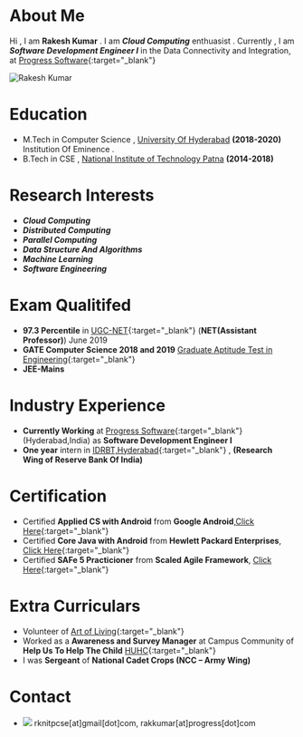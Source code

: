 # About Me
Hi , I am **Rakesh Kumar** . I am _**Cloud Computing**_ enthuasist . Currently , I am  _**Software Development Engineer I**_ in the Data Connectivity and Integration, at [Progress Software](https://www.progress.com/){:target="_blank"} 

![Rakesh Kumar](https://github.com/rknitpcse/rknitpcse.github.io/blob/master/ProfilePic.jpg?raw=true)

# Education
* M.Tech in Computer Science , [University Of Hyderabad](https://uohyd.ac.in) **(2018-2020)** Institution Of Eminence .
* B.Tech in CSE , [National Institute of Technology Patna](http://www.nitp.ac.in/php/home.php) **(2014-2018)**


# Research Interests
* _**Cloud Computing**_
* _**Distributed Computing**_
* _**Parallel Computing**_
* _**Data Structure And Algorithms**_
* _**Machine Learning**_
* _**Software Engineering**_

# Exam Qualitifed
* **97.3 Percentile** in [UGC-NET](https://ugcnet.nta.nic.in/){:target="_blank"} (**NET(Assistant Professor)**) June 2019  
* **GATE Computer Science 2018 and 2019** [Graduate Aptitude Test in Engineering](http://www.gate.iitm.ac.in/){:target="_blank"}
* **JEE-Mains**

# Industry Experience
* **Currently Working** at [Progress Software](https://www.progress.com/){:target="_blank"} (Hyderabad,India) as **Software Development Engineer I**
* **One year** intern in [IDRBT,Hyderabad](http://www.idrbt.ac.in){:target="_blank"} , **(Research Wing of Reserve Bank Of India)**

# Certification
* Certified **Applied CS with Android** from **Google Android**,[Click Here](https://drive.google.com/open?id=0B7XXZv3OfgOyYzJhdy1VZnFIMnc){:target="_blank"}
* Certified **Core Java with Android** from **Hewlett Packard Enterprises**, [Click Here](https://drive.google.com/open?id=1Voe04ipSCLJZaiCAIif6tbQP1PuiK6Sv){:target="_blank"}
* Certified **SAFe 5 Practicioner** from **Scaled Agile Framework**, [Click Here](https://www.scaledagileframework.com/){:target="_blank"}

# Extra Curriculars
* Volunteer of [Art of Living](https://www.artofliving.org/in-en){:target="_blank"}
* Worked as a **Awareness and Survey Manager** at Campus Community of **Help Us To Help The Child** [HUHC](http://huhcindia.org/){:target="_blank"}
* I was **Sergeant** of **National Cadet Crops (NCC – Army Wing)**

# Contact
* ![](https://img.icons8.com/clouds/1x/email.png) rknitpcse[at]gmail[dot]com, rakkumar[at]progress[dot]com
